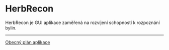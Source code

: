 # HerbRecon

HerbRecon je GUI aplikace zaměřená na rozvíjení schopností k rozpoznání bylin.
<hr/>

[Obecný plán aplikace](/design-docs/general-behavior.md)
